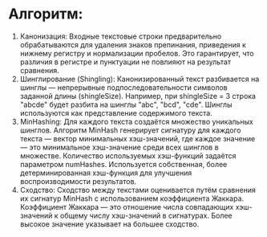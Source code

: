 # Алгоритм: 
1. Канонизация:
Входные текстовые строки предварительно обрабатываются для удаления знаков препинания, приведения к нижнему регистру и нормализации пробелов. Это гарантирует, что различия в регистре и пунктуации не повлияют на результат сравнения.
2. Шинглирование (Shingling):
   Канонизированный текст разбивается на шинглы — непрерывные подпоследовательности символов заданной длины (shingleSize). Например, при shingleSize = 3 строка "abcde" будет разбита на шинглы "abc", "bcd", "cde". Шинглы используются как представление содержимого текста.
3. MinHashing:
   Для каждого текста создаётся множество уникальных шинглов.
   Алгоритм MinHash генерирует сигнатуру для каждого текста — вектор минимальных хэш-значений, где каждое значение — это минимальное хэш-значение среди всех шинглов в множестве.
   Количество используемых хэш-функций задаётся параметром numHashes.
   Используется собственная, более детерминированная хэш-функция для улучшения воспроизводимости результатов.
4. Сходство:
   Сходство между текстами оценивается путём сравнения их сигнатур MinHash с использованием коэффициента Жаккара.
   Коэффициент Жаккара — это отношение числа совпадающих хэш-значений к общему числу хэш-значений в сигнатурах. Более высокое значение указывает на большее сходство.